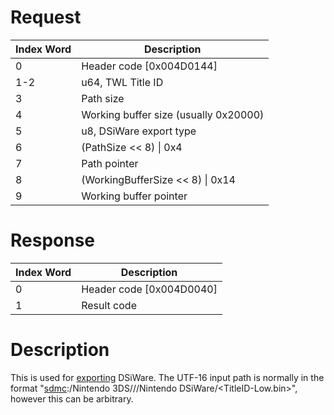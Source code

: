 # Request

| Index Word | Description                           |
|------------|---------------------------------------|
| 0          | Header code \[0x004D0144\]            |
| 1-2        | u64, TWL Title ID                     |
| 3          | Path size                             |
| 4          | Working buffer size (usually 0x20000) |
| 5          | u8, DSiWare export type               |
| 6          | (PathSize \<\< 8) \| 0x4              |
| 7          | Path pointer                          |
| 8          | (WorkingBufferSize \<\< 8) \| 0x14    |
| 9          | Working buffer pointer                |

# Response

| Index Word | Description                |
|------------|----------------------------|
| 0          | Header code \[0x004D0040\] |
| 1          | Result code                |

# Description

This is used for [exporting](DSiWare_Exports "wikilink") DSiWare. The
UTF-16 input path is normally in the format
"[sdmc](SD_Filesystem "wikilink"):/Nintendo 3DS/<ID0>/<ID1>/Nintendo
DSiWare/\<TitleID-Low.bin\>", however this can be arbitrary.